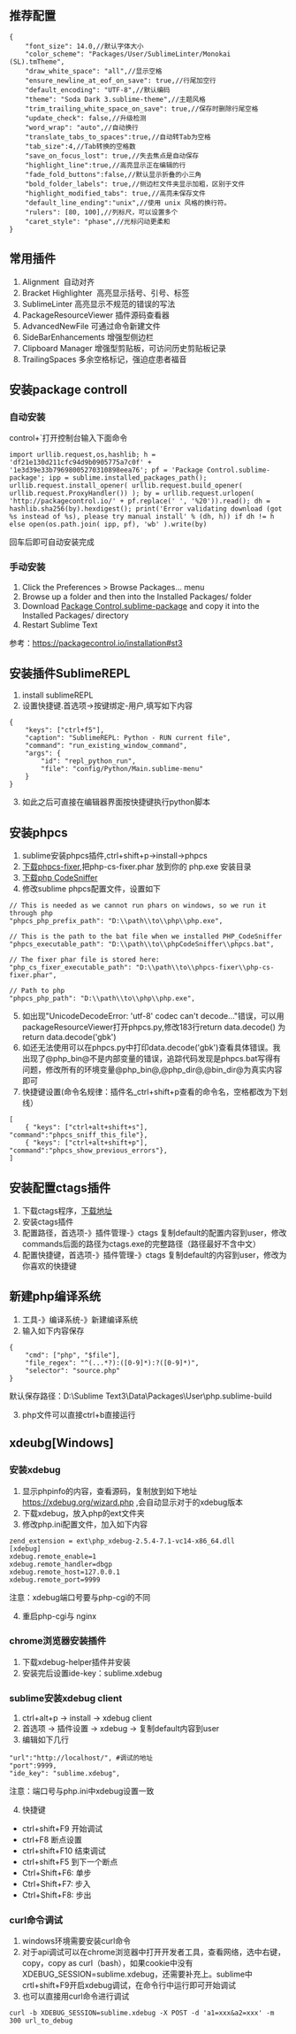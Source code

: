 ## 推荐配置
```
{
    "font_size": 14.0,//默认字体大小
    "color_scheme": "Packages/User/SublimeLinter/Monokai (SL).tmTheme",
    "draw_white_space": "all",//显示空格
    "ensure_newline_at_eof_on_save": true,//行尾加空行
    "default_encoding": "UTF-8",//默认编码
    "theme": "Soda Dark 3.sublime-theme",//主题风格
    "trim_trailing_white_space_on_save": true,//保存时删除行尾空格
    "update_check": false,//升级检测
    "word_wrap": "auto",//自动换行
    "translate_tabs_to_spaces":true,//自动转Tab为空格
    "tab_size":4,//Tab转换的空格数
    "save_on_focus_lost": true,//失去焦点是自动保存
    "highlight_line":true,//高亮显示正在编辑的行
    "fade_fold_buttons":false,//默认显示折叠的小三角
    "bold_folder_labels": true,//侧边栏文件夹显示加粗，区别于文件
    "highlight_modified_tabs": true,//高亮未保存文件
    "default_line_ending":"unix",//使用 unix 风格的换行符。
    "rulers": [80, 100],//列标尺，可以设置多个
    "caret_style": "phase",//光标闪动更柔和
}
```

## 常用插件
1. Alignment  自动对齐
2. Bracket Highlighter  高亮显示括号、引号、标签
3. SublimeLinter 高亮显示不规范的错误的写法
4. PackageResourceViewer 插件源码查看器
5. AdvancedNewFile 可通过命令新建文件
6. SideBarEnhancements 增强型侧边栏
7. Clipboard Manager 增强型剪贴板，可访问历史剪贴板记录
8. TrailingSpaces 多余空格标记，强迫症患者福音

## 安装package controll
### 自动安装
control+`打开控制台输入下面命令
```
import urllib.request,os,hashlib; h = 'df21e130d211cfc94d9b0905775a7c0f' + '1e3d39e33b79698005270310898eea76'; pf = 'Package Control.sublime-package'; ipp = sublime.installed_packages_path(); urllib.request.install_opener( urllib.request.build_opener( urllib.request.ProxyHandler()) ); by = urllib.request.urlopen( 'http://packagecontrol.io/' + pf.replace(' ', '%20')).read(); dh = hashlib.sha256(by).hexdigest(); print('Error validating download (got %s instead of %s), please try manual install' % (dh, h)) if dh != h else open(os.path.join( ipp, pf), 'wb' ).write(by)
```
回车后即可自动安装完成

### 手动安装
1. Click the Preferences > Browse Packages… menu
2. Browse up a folder and then into the Installed Packages/ folder
3. Download [Package Control.sublime-package](https://packagecontrol.io/Package%20Control.sublime-package) and copy it into the Installed Packages/ directory
4. Restart Sublime Text

参考：https://packagecontrol.io/installation#st3


## 安装插件SublimeREPL
1. install sublimeREPL
2. 设置快捷键.首选项->按键绑定-用户,填写如下内容
```
{
    "keys": ["ctrl+f5"],
    "caption": "SublimeREPL: Python - RUN current file",
    "command": "run_existing_window_command",
    "args": {
        "id": "repl_python_run",
        "file": "config/Python/Main.sublime-menu"
    }
}
```
3. 如此之后可直接在编辑器界面按快捷键执行python脚本


## 安装phpcs
1. sublime安装phpcs插件,ctrl+shift+p->install->phpcs
2. [下载phpcs-fixer](http://cs.sensiolabs.org/),把php-cs-fixer.phar 放到你的 php.exe 安装目录
3. [下载php CodeSniffer](http://download.pear.php.net/package/PHP_CodeSniffer-1.5.0RC4.tgz/)
4. 修改sublime phpcs配置文件，设置如下
```
// This is needed as we cannot run phars on windows, so we run it through php
"phpcs_php_prefix_path": "D:\\path\\to\\php\\php.exe",

// This is the path to the bat file when we installed PHP_CodeSniffer
"phpcs_executable_path": "D:\\path\\to\\phpCodeSniffer\\phpcs.bat",

// The fixer phar file is stored here:
"php_cs_fixer_executable_path": "D:\\path\\to\\phpcs-fixer\\php-cs-fixer.phar",

// Path to php
"phpcs_php_path": "D:\\path\\to\\php\\php.exe",
```
5. 如出现"UnicodeDecodeError: 'utf-8' codec can't decode..."错误，可以用packageResourceViewer打开phpcs.py,修改183行return data.decode()
为return data.decode('gbk')
6. 如还无法使用可以在phpcs.py中打印data.decode('gbk')查看具体错误。我出现了@php_bin@不是内部变量的错误，追踪代码发现是phpcs.bat写得有问题，修改所有的环境变量@php_bin@,@php_dir@,@bin_dir@为真实内容即可
7. 快捷键设置(命令名规律：插件名_ctrl+shift+p查看的命令名，空格都改为下划线）
```
[
    { "keys": ["ctrl+alt+shift+s"], "command":"phpcs_sniff_this_file"},
    { "keys": ["ctrl+alt+shift+p"], "command":"phpcs_show_previous_errors"},
]
```

## 安装配置ctags插件
1. 下载ctags程序，[下载地址](http://prdownloads.sourceforge.net/ctags/ctags58.zip)
2. 安装ctags插件
3. 配置路径，首选项-》插件管理-》ctags  复制default的配置内容到user，修改commands后面的路径为ctags.exe的完整路径（路径最好不含中文）
4. 配置快捷键，首选项-》插件管理-》ctags 复制default的内容到user，修改为你喜欢的快捷键


## 新建php编译系统
1. 工具-》编译系统-》新建编译系统
2. 输入如下内容保存
```
{
    "cmd": ["php", "$file"],
    "file_regex": "^(...*?):([0-9]*):?([0-9]*)",
    "selector": "source.php"
}
```
默认保存路径：D:\Sublime Text3\Data\Packages\User\php.sublime-build

3. php文件可以直接ctrl+b直接运行

## xdeubg[Windows]
### 安装xdebug
1. 显示phpinfo的内容，查看源码，复制放到如下地址 https://xdebug.org/wizard.php ,会自动显示对于的xdebug版本
2. 下载xdebug，放入php的ext文件夹
3. 修改php.ini配置文件，加入如下内容
```
zend_extension = ext\php_xdebug-2.5.4-7.1-vc14-x86_64.dll
[xdebug]
xdebug.remote_enable=1
xdebug.remote_handler=dbgp
xdebug.remote_host=127.0.0.1
xdebug.remote_port=9999 
```
注意：xdebug端口号要与php-cgi的不同

4. 重启php-cgi与 nginx
### chrome浏览器安装插件
1. 下载xdebug-helper插件并安装
2. 安装完后设置ide-key：sublime.xdebug
### sublime安装xdebug client
1. ctrl+alt+p -> install -> xdebug client
2. 首选项 -> 插件设置 -> xdebug -> 复制default内容到user
3. 编辑如下几行
```
"url":"http://localhost/", #调试的地址
"port":9999,
"ide_key": "sublime.xdebug",
```
注意：端口号与php.ini中xdebug设置一致

4. 快捷键
* ctrl+shift+F9 开始调试
* ctrl+F8 断点设置
* ctrl+shift+F10 结束调试
* ctrl+shift+F5 到下一个断点
* Ctrl+Shift+F6: 单步
* Ctrl+Shift+F7: 步入
* Ctrl+Shift+F8: 步出

### curl命令调试
1. windows环境需要安装curl命令
2. 对于api调试可以在chrome浏览器中打开开发者工具，查看网络，选中右键，copy，copy as curl（bash），如果cookie中没有XDEBUG_SESSION=sublime.xdebug，还需要补充上。sublime中crtl+shift+F9开启xdebug调试，在命令行中运行即可开始调试
3. 也可以直接用curl命令进行调试
```
curl -b XDEBUG_SESSION=sublime.xdebug -X POST -d 'a1=xxx&a2=xxx' -m 300 url_to_debug
```

